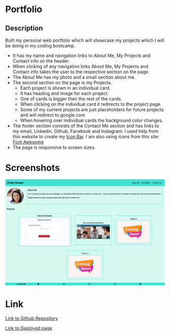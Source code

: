 # Portfolio

## Description

Built my personal web portfolio which will showcase my projects which I will be doing in my coding bootcamp.

- It has my name and navigation links to About Me, My Projects and Contact info on the header.
- When clicking of any navigation links About Me, My Projects and Contact info takes the user to the respective section on the page.
- The About Me has my photo and a small section about me.
- The second section on the page is my Projects.
    - Each project is shown in an individual card.
    - It has heading and image for each project.
    - One of cards is bigger then the rest of the cards.
    - When clicking on the individual card it redirects to the project page.
    - Some of my current projects are just placeholders for future projects and will redirect to google.com
    - When hovering over individual cards the background color changes.
- The footer section consists of the Contact Me section and has links to my email, Linkedin, Github, Facebook and Instagram. I used help from this website to create my [Icon Bar](https://www.w3schools.com/howto/howto_css_icon_bar.asp). I am also using icons from this site: [Font Awesome](https://fontawesome.com/)
- The page is responsive to screen sizes.


# Screenshots

![Screenshot for project](./assets/images/MyPortfolio.png)


# Link

[Link to Github Repository](https://github.com/vini3076/Challenge_2_Web_Portfolio)


[Link to Deployed page](https://vini3076.github.io/Challenge_2_Web_Portfolio/)

